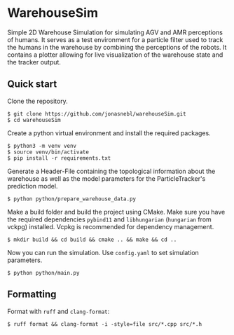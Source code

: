 # WarehouseSim

Simple 2D Warehouse Simulation for simulating AGV and AMR perceptions of humans.
It serves as a test environment for a particle filter used to track the humans in the warehouse
by combining the perceptions of the robots.
It contains a plotter allowing for live visualization of the warehouse state and the tracker output.

## Quick start

Clone the repository.
```
$ git clone https://github.com/jonasnebl/warehouseSim.git
$ cd warehouseSim
```
Create a python virtual environment and install the required packages.
```
$ python3 -m venv venv
$ source venv/bin/activate
$ pip install -r requirements.txt
```
Generate a Header-File containing the topological information about the warehouse
as well as the model parameters for the ParticleTracker's prediction model.
```
$ python python/prepare_warehouse_data.py
```
Make a build folder and build the project using CMake.
Make sure you have the required dependencies `pybind11` and `libhungarian` (`hungarian` from vckpg) installed.
Vcpkg is recommended for dependency management.
```
$ mkdir build && cd build && cmake .. && make && cd ..
```
Now you can run the simulation. Use `config.yaml` to set simulation parameters.
```
$ python python/main.py
```

## Formatting

Format with `ruff` and `clang-format`:
```
$ ruff format && clang-format -i -style=file src/*.cpp src/*.h
```